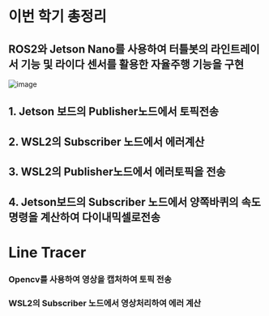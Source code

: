 # 이번 학기 총정리

## ROS2와 Jetson Nano를 사용하여 터틀봇의 라인트레이서 기능 및 라이다 센서를 활용한 자율주행 기능을 구현

![image](https://github.com/Sungmyunghoon/Last_season/assets/112747810/eaaf1fc2-992b-4833-9312-541758f00c40)

## 1. Jetson 보드의 Publisher노드에서 토픽전송
## 2. WSL2의 Subscriber 노드에서 에러계산
## 3. WSL2의 Publisher노드에서 에러토픽을 전송
## 4. Jetson보드의 Subscriber 노드에서 양쪽바퀴의 속도명령을 계산하여 다이내믹셀로전송


# Line Tracer
### Opencv를 사용하여 영상을 캡처하여 토픽 전송

### WSL2의 Subscriber 노드에서 영상처리하여 에러 계산

